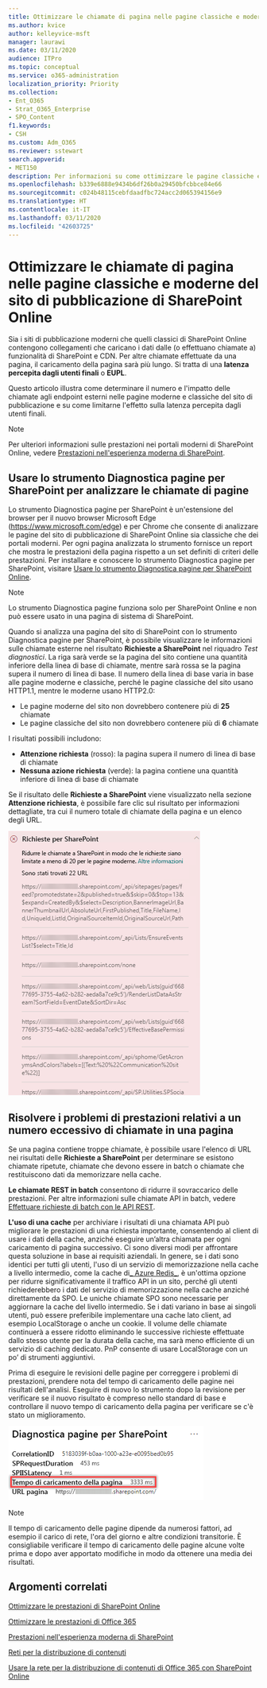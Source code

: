 ```yaml
---
title: Ottimizzare le chiamate di pagina nelle pagine classiche e moderne del sito di pubblicazione di SharePoint Online
ms.author: kvice
author: kelleyvice-msft
manager: laurawi
ms.date: 03/11/2020
audience: ITPro
ms.topic: conceptual
ms.service: o365-administration
localization_priority: Priority
ms.collection:
- Ent_O365
- Strat_O365_Enterprise
- SPO_Content
f1.keywords:
- CSH
ms.custom: Adm_O365
ms.reviewer: sstewart
search.appverid:
- MET150
description: Per informazioni su come ottimizzare le pagine classiche e moderne del sito di pubblicazione di SharePoint Online, è possibile limitare il numero di chiamate agli endpoint dei servizi di SharePoint Online.
ms.openlocfilehash: b339e6888e9434b6df26b0a29450bfcbbce84e66
ms.sourcegitcommit: c024b48115cebfdaadfbc724acc2d065394156e9
ms.translationtype: HT
ms.contentlocale: it-IT
ms.lasthandoff: 03/11/2020
ms.locfileid: "42603725"
---
```

# <a name="optimize-page-calls-in-sharepoint-online-modern-and-classic-publishing-site-pages"></a>Ottimizzare le chiamate di pagina nelle pagine classiche e moderne del sito di pubblicazione di SharePoint Online

Sia i siti di pubblicazione moderni che quelli classici di SharePoint Online contengono collegamenti che caricano i dati dalle (o effettuano chiamate a) funzionalità di SharePoint e CDN. Per altre chiamate effettuate da una pagina, il caricamento della pagina sarà più lungo. Si tratta di una **latenza percepita dagli utenti finali** o **EUPL**.

Questo articolo illustra come determinare il numero e l'impatto delle chiamate agli endpoint esterni nelle pagine moderne e classiche del sito di pubblicazione e su come limitarne l'effetto sulla latenza percepita dagli utenti finali.

>[!NOTE]
>Per ulteriori informazioni sulle prestazioni nei portali moderni di SharePoint Online, vedere [ Prestazioni nell'esperienza moderna di SharePoint](https://docs.microsoft.com/sharepoint/modern-experience-performance).

## <a name="use-the-page-diagnostics-for-sharepoint-tool-to-analyze-page-calls"></a>Usare lo strumento Diagnostica pagine per SharePoint per analizzare le chiamate di pagine

Lo strumento Diagnostica pagine per SharePoint è un'estensione del browser per il nuovo browser Microsoft Edge (https://www.microsoft.com/edge) e per Chrome che consente di analizzare le pagine del sito di pubblicazione di SharePoint Online sia classiche che dei portali moderni. Per ogni pagina analizzata lo strumento fornisce un report che mostra le prestazioni della pagina rispetto a un set definiti di criteri delle prestazioni. Per installare e conoscere lo strumento Diagnostica pagine per SharePoint, visitare [Usare lo strumento Diagnostica pagine per SharePoint Online](page-diagnostics-for-spo.md).

>[!NOTE]
>Lo strumento Diagnostica pagine funziona solo per SharePoint Online e non può essere usato in una pagina di sistema di SharePoint.

Quando si analizza una pagina del sito di SharePoint con lo strumento Diagnostica pagine per SharePoint, è possibile visualizzare le informazioni sulle chiamate esterne nel risultato **Richieste a SharePoint** nel riquadro _Test diagnostici_. La riga sarà verde se la pagina del sito contiene una quantità inferiore della linea di base di chiamate, mentre sarà rossa se la pagina supera il numero di linea di base. Il numero della linea di base varia in base alle pagine moderne e classiche, perché le pagine classiche del sito usano HTTP1.1, mentre le moderne usano HTTP2.0:

- Le pagine moderne del sito non dovrebbero contenere più di **25** chiamate
- Le pagine classiche del sito non dovrebbero contenere più di **6** chiamate

I risultati possibili includono:

- **Attenzione richiesta** (rosso): la pagina supera il numero di linea di base di chiamate
- **Nessuna azione richiesta** (verde): la pagina contiene una quantità inferiore di linea di base di chiamate

Se il risultato delle **Richieste a SharePoint** viene visualizzato nella sezione **Attenzione richiesta**, è possibile fare clic sul risultato per informazioni dettagliate, tra cui il numero totale di chiamate della pagina e un elenco degli URL.

![Risultati delle Richieste a SharePoint](media/modern-portal-optimization/pagediag-requests.png)

## <a name="remediate-performance-issues-related-to-too-many-calls-on-a-page"></a>Risolvere i problemi di prestazioni relativi a un numero eccessivo di chiamate in una pagina

Se una pagina contiene troppe chiamate, è possibile usare l'elenco di URL nei risultati delle **Richieste a SharePoint** per determinare se esistono chiamate ripetute, chiamate che devono essere in batch o chiamate che restituiscono dati da memorizzare nella cache.

**Le chiamate REST in batch** consentono di ridurre il sovraccarico delle prestazioni. Per altre informazioni sulle chiamate API in batch, vedere [Effettuare richieste di batch con le API REST](https://docs.microsoft.com/sharepoint/dev/sp-add-ins/make-batch-requests-with-the-rest-apis).

**L'uso di una cache** per archiviare i risultati di una chiamata API può migliorare le prestazioni di una richiesta importante, consentendo al client di usare i dati della cache, anziché eseguire un’altra chiamata per ogni caricamento di pagina successivo. Ci sono diversi modi per affrontare questa soluzione in base ai requisiti aziendali. In genere, se i dati sono identici per tutti gli utenti, l'uso di un servizio di memorizzazione nella cache a livello intermedio, come la cache di[_ Azure Redis_](https://azure.microsoft.com/services/cache/), è un'ottima opzione per ridurre significativamente il traffico API in un sito, perché gli utenti richiederebbero i dati del servizio di memorizzazione nella cache anziché direttamente da SPO. Le uniche chiamate SPO sono necessarie per aggiornare la cache del livello intermedio. Se i dati variano in base ai singoli utenti, può essere preferibile implementare una cache lato client, ad esempio LocalStorage o anche un cookie. Il volume delle chiamate continuerà a essere ridotto eliminando le successive richieste effettuate dallo stesso utente per la durata della cache, ma sarà meno efficiente di un servizio di caching dedicato. PnP consente di usare LocalStorage con un po’ di strumenti aggiuntivi.

Prima di eseguire le revisioni delle pagine per correggere i problemi di prestazioni, prendere nota del tempo di caricamento delle pagine nei risultati dell'analisi. Eseguire di nuovo lo strumento dopo la revisione per verificare se il nuovo risultato è compreso nello standard di base e controllare il nuovo tempo di caricamento della pagina per verificare se c'è stato un miglioramento.

![Risultati del tempo di caricamento delle pagine](media/modern-portal-optimization/pagediag-page-load-time.png)

>[!NOTE]
>Il tempo di caricamento delle pagine dipende da numerosi fattori, ad esempio il carico di rete, l'ora del giorno e altre condizioni transitorie. È consigliabile verificare il tempo di caricamento delle pagine alcune volte prima e dopo aver apportato modifiche in modo da ottenere una media dei risultati.

## <a name="related-topics"></a>Argomenti correlati

[Ottimizzare le prestazioni di SharePoint Online](tune-sharepoint-online-performance.md)

[Ottimizzare le prestazioni di Office 365](tune-office-365-performance.md)

[Prestazioni nell'esperienza moderna di SharePoint](https://docs.microsoft.com/sharepoint/modern-experience-performance)

[Reti per la distribuzione di contenuti](content-delivery-networks.md)

[Usare la rete per la distribuzione di contenuti di Office 365 con SharePoint Online](use-office-365-cdn-with-spo.md)
